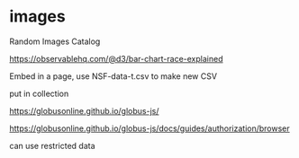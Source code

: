 # images
Random Images Catalog


https://observablehq.com/@d3/bar-chart-race-explained

Embed in a page, use NSF-data-t.csv to make new CSV

put in collection

https://globusonline.github.io/globus-js/

https://globusonline.github.io/globus-js/docs/guides/authorization/browser

can use restricted data